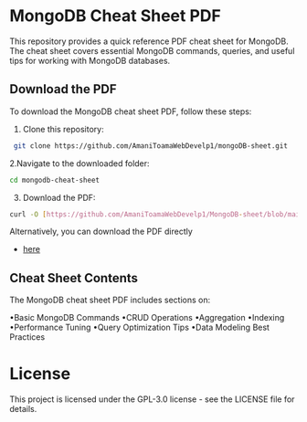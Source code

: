 # MongoDB Cheat Sheet PDF

This repository provides a quick reference PDF cheat sheet for MongoDB. The cheat sheet covers essential MongoDB commands, queries, and useful tips for working with MongoDB databases.

## Download the PDF

To download the MongoDB cheat sheet PDF, follow these steps:

1. Clone this repository:
```bash
 git clone https://github.com/AmaniToamaWebDevelp1/mongoDB-sheet.git
```

2.Navigate to the downloaded folder:

```bash
cd mongodb-cheat-sheet
```
3. Download the PDF:

```bash
curl -O [https://github.com/AmaniToamaWebDevelp1/MongoDB-sheet/blob/main/MongoDB-sheet_MongoDB%20cheatsheet.pdf%20at%20main%20%C2%B7%20AmaniToamaWebDevelp1_MongoDB-sheet](https://github.com/AmaniToamaWebDevelp1/MongoDB-sheet/blob/main/MongoDB%20cheatsheet.pdf)
```
Alternatively, you can download the PDF directly 
- [here](https://github.com/AmaniToamaWebDevelp1/MongoDB-sheet/blob/main/MongoDB%20cheatsheet.pdf)

## Cheat Sheet Contents
The MongoDB cheat sheet PDF includes sections on:

•Basic MongoDB Commands
•CRUD Operations
•Aggregation
•Indexing
•Performance Tuning
•Query Optimization Tips
•Data Modeling Best Practices


# License
This project is licensed under the GPL-3.0 license - see the LICENSE file for details.
